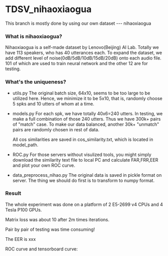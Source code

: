 # TDSV_nihaoxiaogua
This branch is mostly done by using our own dataset --- nihaoxiaogua

### What is nihaoxiaogua?
Nihaoxiaogua is a self-made dataset by Lenovo(Beijing) AI Lab. Totally we have 113 speakers, who has 40 utterances each. To expand the dataset, we add different level of noise(0dB/5dB/10dB/15dB/20dB) onto each audio file. 101 of which are used to train neural network and the other 12 are for testing.

### What's the uniqueness?
- utils.py
  The original batch size, 64x10, seems to be too large to be utilized here. Hence, we minimize it to be 5x10, that is, randomly choose 5 spks and 10 utters of whom at a time. 

- models.py
  For each spk, we have totally 40x6=240 utters. In testing, we make a full combination of those 240 utters. Thus we have 300k+ pairs of "match" case. To make our data balanced, another 30k+ "unmatch" pairs are randomly chosen in rest of data. 
  
  All cos similarities are saved in cos_similarity.txt, which is located in model_path.

- ROC.py
  For those servers without visulized tools, you might simply download the similarity text file to local PC and calculate FAR,FRR,EER and plot your own ROC curve.
  
- data_preprocess_nihao.py
  The original data is saved in pickle format on server. The thing we should do first is to transform to numpy format.
  
### Result
The whole experiment was done on a platform of 2 E5-2699 v4 CPUs and 4 Tesla P100 GPUs.

Matrix loss was about 10 after 2m times iterations.

Pair by pair of testing was time consuming!

The EER is xxx

ROC curve and tensorboard curve:
  

